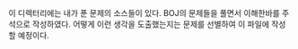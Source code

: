 이 디렉터리에는 내가 푼 문제의 소스들이 있다. BOJ의 문제들을 풀면서 이해한바를 주석으로 작성하였다. 어떻게 이런 생각을 도출했는지는 문제를 선별하여 이 파일에 작성할 예정이다.
